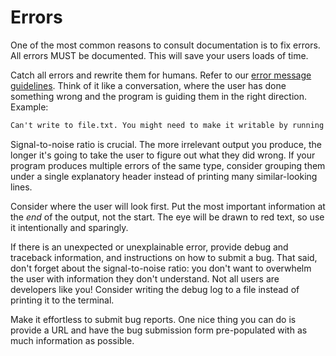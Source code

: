 # Errors

One of the most common reasons to consult documentation is to fix errors. All errors MUST be documented. This will save your users loads of time.

Catch all errors and rewrite them for humans. Refer to our [error message guidelines](/standards/text/errors). Think of it like a conversation, where the user has done something wrong and the program is guiding them in the right direction. Example: 

```txt
Can't write to file.txt. You might need to make it writable by running 'chmod +w file.txt'.
```

Signal-to-noise ratio is crucial. The more irrelevant output you produce, the longer it's going to take the user to figure out what they did wrong. If your program produces multiple errors of the same type, consider grouping them under a single explanatory header instead of printing many similar-looking lines.

Consider where the user will look first. Put the most important information at the _end_ of the output, not the start. The eye will be drawn to red text, so use it intentionally and sparingly.

If there is an unexpected or unexplainable error, provide debug and traceback information, and instructions on how to submit a bug. That said, don't forget about the signal-to-noise ratio: you don't want to overwhelm the user with information they don't understand. Not all users are developers like you! Consider writing the debug log to a file instead of printing it to the terminal.

Make it effortless to submit bug reports. One nice thing you can do is provide a URL and have the bug submission form pre-populated with as much information as possible.
